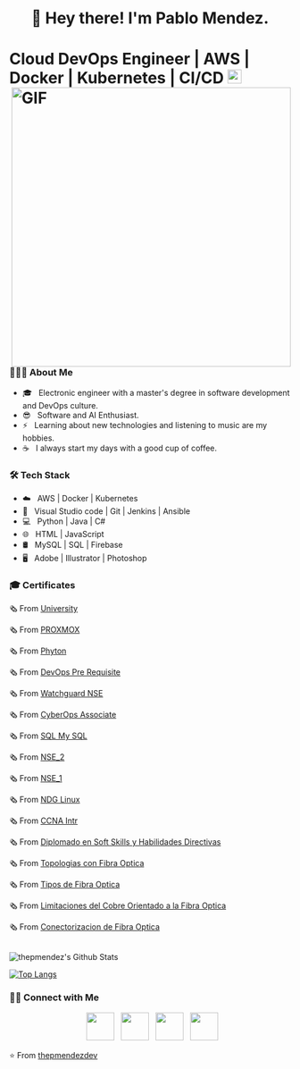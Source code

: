 # <div align="center">🚀 Hey there! I'm Pablo Mendez.</div>

<h1>Cloud DevOps Engineer | AWS | Docker | Kubernetes | CI/CD <img src="https://github.com/user-attachments/assets/a91caa83-d04b-444e-9e01-5152e9c006c1" width="25"><img align="right" alt="GIF" src="https://github.com/user-attachments/assets/a91caa83-d04b-444e-9e01-5152e9c006c1" width="500"</h1>


# <h3> 👨🏻‍💻 About Me </h3>

- 🎓 &nbsp; Electronic engineer with a master's degree in software development and DevOps culture.
- 😎 &nbsp; Software and AI Enthusiast.
- ⚡ &nbsp; Learning about new technologies and listening to music are my hobbies.
- ☕ &nbsp; I always start my days with a good cup of coffee. 

<h3>🛠 Tech Stack</h3>

- ☁️ &nbsp; AWS | Docker | Kubernetes
- 🔧 &nbsp; Visual Studio code | Git | Jenkins | Ansible
- 💻 &nbsp; Python | Java | C# 
- 🌐 &nbsp; HTML | JavaScript
- 🛢 &nbsp; MySQL | SQL | Firebase
- 🖥 &nbsp; Adobe | Illustrator | Photoshop


<h3>🎓 Certificates</h3>


🗞 From [University](https://github.com/user-attachments/files/21093915/Titulo.Universitario.pdf)

🗞 From [PROXMOX](https://github.com/user-attachments/files/21093956/CERT-PROXMOX.pdf)

🗞 From [Phyton](https://github.com/user-attachments/files/21093991/certificate-phyton.pdf)

🗞 From [DevOps Pre Requisite](https://github.com/user-attachments/files/21093989/KodeKloud-DevOps-Pre-Requisite.pdf)

🗞 From [Watchguard NSE](https://github.com/user-attachments/files/21093992/Watchguard.NSE.pdf)

🗞 From [CyberOps Associate](https://github.com/user-attachments/files/21093988/CyberOps_Associate_certificate_pabloleonym-outlook-com_dc6ae671-8ff1-458a-903a-3c1dc1ee2649.pdf)

🗞 From [SQL My SQL](https://github.com/user-attachments/files/21093987/SQL.My.SQL.pdf)

🗞 From [NSE_2](https://github.com/user-attachments/files/21093994/NSE_2.pdf)

🗞 From [NSE_1](https://github.com/user-attachments/files/21093996/NSE_1.pdf)

🗞 From [NDG Linux](https://github.com/user-attachments/files/21093990/NDG.Linux.Unhatc-certificate.pdf)

🗞 From [CCNA Intr](https://github.com/user-attachments/files/21093993/CCNA_Intr-certificate.pdf)

🗞 From [Diplomado en Soft Skills y Habilidades Directivas](https://github.com/user-attachments/files/21093995/Diplomado.en.Soft.Skills.y.Habilidades.Directivas.pdf)

🗞 From [Topologias con Fibra Optica](https://github.com/user-attachments/files/21093968/Topologias.de.Conexion.con.Fibra.Optica.pdf)

🗞 From [Tipos de Fibra Optica](https://github.com/user-attachments/files/21093971/Tipos.de.Fibra.Optica.pdf)

🗞 From [Limitaciones del Cobre Orientado a la Fibra Optica](https://github.com/user-attachments/files/21093970/Limitaciones.del.Cobre.Orientado.a.la.Fibra.Optica.pdf)

🗞 From [Conectorizacion de Fibra Optica](https://github.com/user-attachments/files/21093969/Conectorizacion.de.Fibra.Optica.pdf)



<br>

<img align="center" src="https://github-readme-stats.vercel.app/api?username=thepmendez&include_all_commits=true&count_private=true&show_icons=true&line_height=20&title_color=7A7ADB&icon_color=2234AE&text_color=D3D3D3&bg_color=0,000000,130F40" alt="thepmendez's Github Stats">

</br>

[![Top Langs](https://github-readme-stats.vercel.app/api/top-langs/?username=thepmendez&layout=compact&text_color=daf7dc&bg_color=151515)](https://github.com/thepmendez/github-readme-stats)


<h3> 🤝🏻 Connect with Me </h3>

<p align="center">
&nbsp; <a href="https://x.com/pabloleonym" target="_blank" rel="noopener noreferrer"><img src="https://img.icons8.com/plasticine/100/000000/twitter.png" width="50" /></a>  
&nbsp; <a href="https://www.instagram.com/p.mendezsoto/" target="_blank" rel="noopener noreferrer"><img src="https://img.icons8.com/plasticine/100/000000/instagram-new.png" width="50" /></a>  
&nbsp; <a href="www.linkedin.com/in/pablo-méndez-13662618b/" target="_blank" rel="noopener noreferrer"><img src="https://img.icons8.com/plasticine/100/000000/linkedin.png" width="50" /></a>
&nbsp; <a href="mailto:pmendez@gmail.com" target="_blank" rel="noopener noreferrer"><img src="https://img.icons8.com/plasticine/100/000000/gmail.png"  width="50" /></a>
</p>

⭐️ From [thepmendezdev](https://github.com/thepmendez)

<!--
**thepmendez/thepmendez** is a ✨ _special_ ✨ repository because its `README.md` (this file) appears on your GitHub profile.

Here are some ideas to get you started:

- 🔭 I’m currently working on ...
- 🌱 I’m currently learning ...
- 👯 I’m looking to collaborate on ...
- 🤔 I’m looking for help with ...
- 💬 Ask me about ...
- 📫 How to reach me: ...
- 😄 Pronouns: ...
- ⚡ Fun fact: ...
-->
